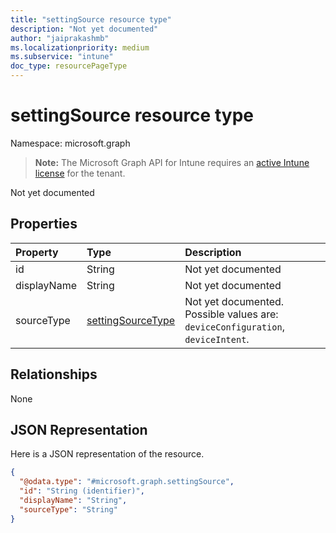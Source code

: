 ```yaml
---
title: "settingSource resource type"
description: "Not yet documented"
author: "jaiprakashmb"
ms.localizationpriority: medium
ms.subservice: "intune"
doc_type: resourcePageType
---
```


# settingSource resource type

Namespace: microsoft.graph

> **Note:** The Microsoft Graph API for Intune requires an [active Intune license](https://go.microsoft.com/fwlink/?linkid=839381) for the tenant.

Not yet documented

## Properties
|Property|Type|Description|
|:---|:---|:---|
|id|String|Not yet documented|
|displayName|String|Not yet documented|
|sourceType|[settingSourceType](../resources/intune-deviceconfig-settingsourcetype.md)|Not yet documented. Possible values are: `deviceConfiguration`, `deviceIntent`.|

## Relationships
None

## JSON Representation
Here is a JSON representation of the resource.
<!-- {
  "blockType": "resource",
  "@odata.type": "microsoft.graph.settingSource"
}
-->
``` json
{
  "@odata.type": "#microsoft.graph.settingSource",
  "id": "String (identifier)",
  "displayName": "String",
  "sourceType": "String"
}
```

